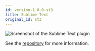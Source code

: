 ```yaml
---
id: version-1.0.0-st3
title: Sublime Text
original_id: st3
---
```


![Screenshot of the Sublime Text plugin](assets/plugins/st3.png)

See the [repository](https://github.com/errata-ai/SubVale) for more information.
